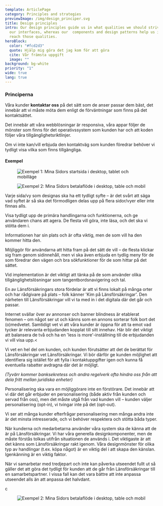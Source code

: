 ```yaml
---
template: ArticlePage
category: Principles and strategies
previewImage: /img/design_principer.svg
title: Design principles
intro: Our design principles guide us in what qualities we should strive for in
  our interfaces, whereas our  components and design patterns help us in how to
  reach those qualities.
heroBlock:
  color: "#fcd2d3"
  quote: Hjälp mig göra det jag kom för att göra
  cite: Vår främsta uppgift
  image: ""
background: bg-white
priority: "1"
wide: true
lang: true
---
```

### Principerna

<section>
<Collapse title="Upplevelsen är utformad för denna kanal"><div class="content"><div class="content"

><div class="content">

<div class="content">

<div class="content">

<div class="content">




Våra kunder <strong>kontaktar oss</strong> på det sätt som de anser passar dem bäst, det innebär att vi måste möta dem enligt de förväntningar som finns på det kontaktsättet. 

Det innebär att våra webblösningar är responsiva, våra appar följer de mönster som finns för det operativssystem som kunden har och att koden följer våra tillgänglighetsriktlinjer.

Om vi inte kan/vill erbjuda den kontaktväg som kunden föredrar behöver vi tydligt visa vilka som finns tillgängliga.

#### Exempel

<figure class="Image Image__background"><img src="/img/mis-startsida-responsiv.jpg" srcset="/img/mis-startsida-responsiv.jpg 2x" alt="Exempel 1: Mina Sidors startsida i desktop, tablet och mobilläge"><figcaption><div class="Image__caption"></div></figcaption></figure>

<figure class="Image Image__background"><img src="/img/mis-betala-mvp-responsiv.jpg" srcset="/img/mis-betala-mvp-responsiv.jpg 2x" alt="Exempel 2: Mina Sidors betalaflöde i desktop, table och mobil"><figcaption><div class="Image__caption"></div></figcaption></figure>



</div></Collapse>
<Collapse title="Varje sida har ett primärt syfte"><div class="content"><div class="content"

><div class="content">

<div class="content">

<div class="content">

<div class="content">




Varje sida/vy som designas ska ha ett tydligt syfte – är det svårt att säga vad syftet är så ska det förmodligen delas upp på flera sidor/vyer eller inte finnas alls.





</div></Collapse>
<Collapse title="Handling och funktion före information"><div class="content"

><div class="content">



<div class="content">






Visa tydligt upp de primära handlingarna och funktionerna, och ge användaren chans att agera. De flesta vill göra, inte läsa, och det ska vi stötta dem i.

Informationen har sin plats och är ofta viktig, men de som vill ha den kommer hitta den.




</div></Collapse>
<Collapse title="Alla hittar rätt på olika sätt"><div class="content"

><div class="content">



<div class="content">








Möjliggör för användarna att hitta fram på det sätt de vill – de flesta klickar sig fram genom sidinnehåll, men vi ska även erbjuda en tydlig meny för de som föredrar den vägen och bra sökfunktioner för de som hittar på det sättet.

Vid implementation är det viktigt att tänka på de som använder olika tillgänglighetslösningar som tangentbordsnavigering och tal.




</div></Collapse>
<Collapse title="Styrkan i det personliga och lokala återspeglas i det digitala"><div class="content"

><div class="content">



<div class="content">






En av Länsförsäkringars stora fördelar är att vi finns lokalt på många orter och har rådgivare på plats – folk känner 'Kim på Länsförsäkringar'. Den närheten till Länsförsäkringar vill vi ta med in i det digitala där det går och passar.




</div></Collapse>
<Collapse title="Relevanta, men få, erbjudanden i en naturlig kontext"><div class="content"

><div class="content">



<div class="content">







Internet svällar över av annonser och banner blindness är etablerat fenomen – om något ser ut och känns som en annons sorterar folk bort det (o)medvetet. Samtidigt vet vi att våra kunder är öppna för att ta emot vad tycker är relevanta erbjudanden kopplat till sitt innehav. Här blir det viktigt att balansera de två och ha en 'less is more'-inställning till de erbjudanden vi vill visa upp.<




</div></Collapse>
<Collapse title="Kunden möts utifrån det Länsförsäkringar vet, eller borde veta, om kunden"><div class="content"

><div class="content">



<div class="content">









Vi vet en hel del om kunden, och kunden förutsätter att det de berättat för Länsförsäkringar vet Länsförsäkringar. Vi bör därför ge kunden möjlighet att identifiera sig istället för att fylla i kontaktuppgifter igen och kunna få eventuella rabatter avdragna där det är möjligt.

*(Tyvärr kommer banksekretess och andra regelverk ofta hindra oss från att dela fritt mellan juridiska enheter)*





</div></Collapse>
<Collapse title="Personalisering är alltid kundens val"><div class="content"

><div class="content">



<div class="content">








Personalisering ska vara en möjliggörare inte en förstörare. Det innebär att vi där det går erbjuder en personalisering (både aktiv från kunden och servad från oss), men det måste utgå från vad kunden vill – kunden väljer personalisering (opt-in), vi tvingar inte på det (opt-out).

Vi ser att många kunder efterfrågar personalisering men många andra inte är det minsta intresserade, och vi behöver respektera och stötta båda typer.





</div></Collapse>
<Collapse title="Det ska kännas Länsförsäkringar"><div class="content"

><div class="content">



<div class="content">






När kunderna och medarbetarna använder våra system ska de känna att de är på Länsförsäkringar. Vi har våra generella designkomponenter, men de måste förstås tolkas utifrån situationen de används i. Det viktigaste är att det känns som Länsförsäkringar rakt igenom. Våra designmönster för olika typ av handlingar (t.ex. köpa något) är en viktig del i att skapa den känslan. Igenkänning är en viktig faktor.

När vi samarbetar med tredjepart och inte kan påverka utseendet fullt ut så gäller det att göra det tydligt för kunden att de går från Länsförsäkringar till en samarbetspartner. I vissa fall kan det vara bättre att inte anpassa utseendet alls än att anpassa det halvdant.




</div></Collapse>
<Collapse title="title"

><div class="content">

c
</div></Collapse>
</section>

<figure class="Image Image__border"><img src="/img/mis-betala-mvp-responsiv.jpg" srcset="/img/mis-betala-mvp-responsiv.jpg 2x" alt="Exempel 2: Mina Sidors betalaflöde i desktop, table och mobil"><figcaption><div class="Image__caption"></div></figcaption></figure>